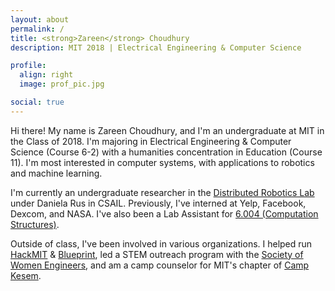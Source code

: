 ```yaml
---
layout: about
permalink: /
title: <strong>Zareen</strong> Choudhury
description: MIT 2018 | Electrical Engineering & Computer Science

profile:
  align: right
  image: prof_pic.jpg

social: true
---
```


Hi there! My name is Zareen Choudhury, and I'm an undergraduate at MIT in the Class of 2018. I'm majoring in Electrical Engineering & Computer Science (Course 6-2) with a humanities concentration in Education (Course 11). I'm most interested in computer systems, with applications to robotics and machine learning. 

I'm currently an undergraduate researcher in the [Distributed Robotics Lab](http://groups.csail.mit.edu/drl/wiki/index.php?title=Main_Page) under Daniela Rus in CSAIL. Previously, I've interned at Yelp, Facebook, Dexcom, and NASA. I've also been a Lab Assistant for [6.004 (Computation Structures)](https://6004.mit.edu/).

Outside of class, I've been involved in various organizations. I helped run [HackMIT](https://hackmit.org/) & [Blueprint](https://blueprint.hackmit.org/), led a STEM outreach program with the [Society of Women Engineers](http://swe.mit.edu/), and am a camp counselor for MIT's chapter of [Camp Kesem](http://campkesem.org/). 
